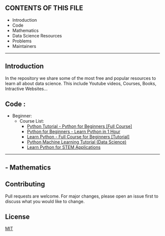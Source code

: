 CONTENTS OF THIS FILE
---------------------

 * Introduction
 * Code
 * Mathematics
 * Data Science Resources
 * Problems
 * Maintainers

---------------------


## Introduction
In the repository we share some of the most free and popular resources to learn all about data science.
This include Youtube videos, Courses, Books, Intractive Websites...
   

## Code :    
-  Beginner:   
     - Course List:    
         - [ Python Tutorial - Python for Beginners [Full Course] ](https://www.youtube.com/watch?v=_uQrJ0TkZlc)   
         - [ Python for Beginners - Learn Python in 1 Hour](https://www.youtube.com/watch?v=kqtD5dpn9C8&t=111s)    
         - [ Learn Python - Full Course for Beginners [Tutorial] ](https://www.youtube.com/watch?v=rfscVS0vtbw)    
         - [ Python Machine Learning Tutorial (Data Science) ](https://www.youtube.com/watch?v=7eh4d6sabA0&t=8s)    
         - [ Learn Python for STEM Applications ](https://www.pythonlikeyoumeanit.com/)    
---

## - Mathematics    



## Contributing
Pull requests are welcome. For major changes, please open an issue first to discuss what you would like to change.


## License
[MIT](https://github.com/alanturingaiclub/data-science-recources/blob/main/LICENSE)
